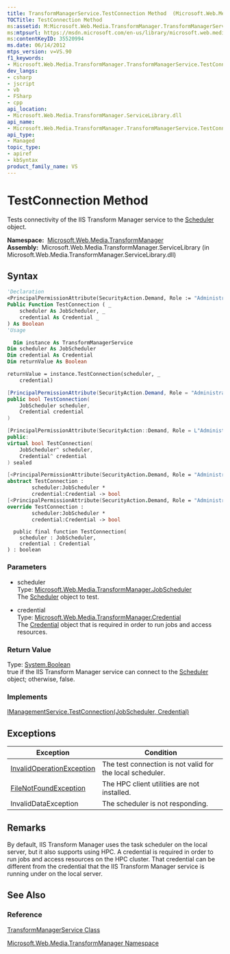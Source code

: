 ```yaml
---
title: TransformManagerService.TestConnection Method  (Microsoft.Web.Media.TransformManager)
TOCTitle: TestConnection Method
ms:assetid: M:Microsoft.Web.Media.TransformManager.TransformManagerService.TestConnection(Microsoft.Web.Media.TransformManager.JobScheduler,Microsoft.Web.Media.TransformManager.Credential)
ms:mtpsurl: https://msdn.microsoft.com/en-us/library/microsoft.web.media.transformmanager.transformmanagerservice.testconnection(v=VS.90)
ms:contentKeyID: 35520994
ms.date: 06/14/2012
mtps_version: v=VS.90
f1_keywords:
- Microsoft.Web.Media.TransformManager.TransformManagerService.TestConnection
dev_langs:
- csharp
- jscript
- vb
- FSharp
- cpp
api_location:
- Microsoft.Web.Media.TransformManager.ServiceLibrary.dll
api_name:
- Microsoft.Web.Media.TransformManager.TransformManagerService.TestConnection
api_type:
- Managed
topic_type:
- apiref
- kbSyntax
product_family_name: VS
---
```


# TestConnection Method

Tests connectivity of the IIS Transform Manager service to the [Scheduler](scheduler-class-microsoft-web-media-transformmanager.md) object.

**Namespace:**  [Microsoft.Web.Media.TransformManager](microsoft-web-media-transformmanager-namespace.md)  
**Assembly:**  Microsoft.Web.Media.TransformManager.ServiceLibrary (in Microsoft.Web.Media.TransformManager.ServiceLibrary.dll)

## Syntax

```vb
'Declaration
<PrincipalPermissionAttribute(SecurityAction.Demand, Role := "Administrators")> _
Public Function TestConnection ( _
    scheduler As JobScheduler, _
    credential As Credential _
) As Boolean
'Usage

  Dim instance As TransformManagerService
Dim scheduler As JobScheduler
Dim credential As Credential
Dim returnValue As Boolean

returnValue = instance.TestConnection(scheduler, _
    credential)
```

```csharp
[PrincipalPermissionAttribute(SecurityAction.Demand, Role = "Administrators")]
public bool TestConnection(
    JobScheduler scheduler,
    Credential credential
)
```

```cpp
[PrincipalPermissionAttribute(SecurityAction::Demand, Role = L"Administrators")]
public:
virtual bool TestConnection(
    JobScheduler^ scheduler, 
    Credential^ credential
) sealed
```

``` fsharp
[<PrincipalPermissionAttribute(SecurityAction.Demand, Role = "Administrators")>]
abstract TestConnection : 
        scheduler:JobScheduler * 
        credential:Credential -> bool 
[<PrincipalPermissionAttribute(SecurityAction.Demand, Role = "Administrators")>]
override TestConnection : 
        scheduler:JobScheduler * 
        credential:Credential -> bool 
```

```jscript
  public final function TestConnection(
    scheduler : JobScheduler, 
    credential : Credential
) : boolean
```

### Parameters

  - scheduler  
    Type: [Microsoft.Web.Media.TransformManager.JobScheduler](jobscheduler-class-microsoft-web-media-transformmanager.md)  
    The [Scheduler](scheduler-class-microsoft-web-media-transformmanager.md) object to test.  

<!-- end list -->

  - credential  
    Type: [Microsoft.Web.Media.TransformManager.Credential](credential-class-microsoft-web-media-transformmanager.md)  
    The [Credential](credential-class-microsoft-web-media-transformmanager.md) object that is required in order to run jobs and access resources.  

### Return Value

Type: [System.Boolean](https://msdn.microsoft.com/library/a28wyd50)  
true if the IIS Transform Manager service can connect to the [Scheduler](scheduler-class-microsoft-web-media-transformmanager.md) object; otherwise, false.  

### Implements

[IManagementService.TestConnection(JobScheduler, Credential)](imanagementservice-testconnection-method-microsoft-web-media-transformmanager.md)  

## Exceptions

|Exception|Condition|
|--- |--- |
|[InvalidOperationException](https://msdn.microsoft.com/library/2asft85a)|The test connection is not valid for the local scheduler.|
|[FileNotFoundException](https://msdn.microsoft.com/library/dzyy5k3x)|The HPC client utilities are not installed.|
|InvalidDataException|The scheduler is not responding.|

## Remarks

By default, IIS Transform Manager uses the task scheduler on the local server, but it also supports using HPC. A credential is required in order to run jobs and access resources on the HPC cluster. That credential can be different from the credential that the IIS Transform Manager service is running under on the local server.

## See Also

### Reference

[TransformManagerService Class](transformmanagerservice-class-microsoft-web-media-transformmanager.md)

[Microsoft.Web.Media.TransformManager Namespace](microsoft-web-media-transformmanager-namespace.md)

